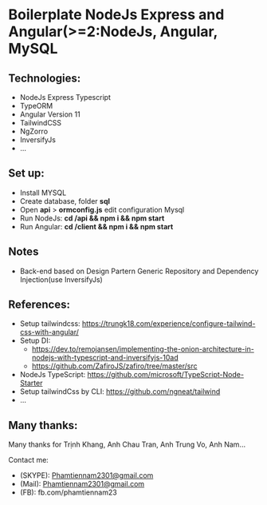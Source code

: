 # Boilerplate NodeJs Express and Angular(>=2:NodeJs, Angular, MySQL
## Technologies:
* NodeJs Express Typescript
* TypeORM
* Angular Version 11
* TailwindCSS
* NgZorro
* InversifyJs
* ...

## Set up:
- Install MYSQL
- Create database, folder **sql**
- Open **api** > **ormconfig.js** edit configuration Mysql
- Run NodeJs: <b>cd /api && npm i && npm start</b>
- Run Angular: <b>cd /client && npm i && npm start </b>

## Notes
* Back-end based on Design Partern Generic Repository and Dependency Injection(use InversifyJs)

## References:
* Setup tailwindcss: https://trungk18.com/experience/configure-tailwind-css-with-angular/
* Setup DI: 
  +  https://dev.to/remojansen/implementing-the-onion-architecture-in-nodejs-with-typescript-and-inversifyjs-10ad
  + https://github.com/ZafiroJS/zafiro/tree/master/src
* NodeJs TypeScript: https://github.com/microsoft/TypeScript-Node-Starter
* Setup tailwindCss by CLI: https://github.com/ngneat/tailwind
* ...

## Many thanks:
Many thanks for Trịnh Khang, Anh Chau Tran, Anh Trung Vo, Anh Nam...

Contact me:
* (SKYPE): Phamtiennam2301@gmail.com
* (Mail): Phamtiennam2301@gmail.com
* (FB): fb.com/phamtiennam23
